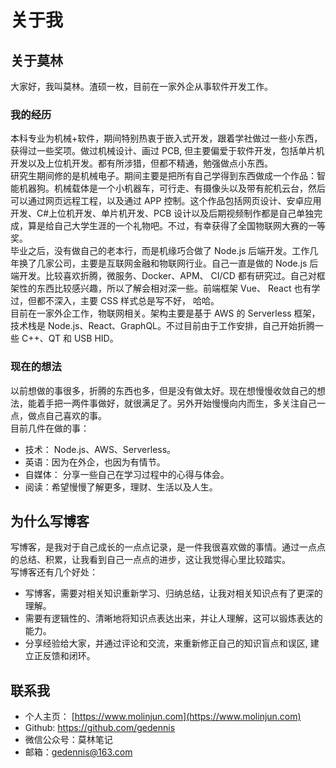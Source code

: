 # 关于我


## 关于莫林

大家好，我叫莫林。渣硕一枚，目前在一家外企从事软件开发工作。

### 我的经历

本科专业为机械+软件，期间特别热衷于嵌入式开发，跟着学社做过一些小东西，获得过一些奖项。做过机械设计、画过 PCB, 但主要偏爱于软件开发，包括单片机开发以及上位机开发。都有所涉猎，但都不精通，勉强做点小东西。  
研究生期间修的是机械电子。期间主要是把所有自己学得到东西做成一个作品：智能机器狗。机械载体是一个小机器车，可行走、有摄像头以及带有舵机云台，然后可以通过网页远程工程，以及通过 APP 控制。这个作品包括网页设计、安卓应用开发、C#上位机开发、单片机开发、PCB 设计以及后期视频制作都是自己单独完成，算是给自己大学生涯的一个礼物吧。不过，有幸获得了全国物联网大赛的一等奖。  
毕业之后，没有做自己的老本行，而是机缘巧合做了 Node.js 后端开发。工作几年换了几家公司，主要是互联网金融和物联网行业。自己一直是做的 Node.js 后端开发。比较喜欢折腾，微服务、Docker、APM、 CI/CD 都有研究过。自己对框架性的东西比较感兴趣，所以了解会相对深一些。前端框架 Vue、 React 也有学过，但都不深入，主要 CSS 样式总是写不好， 哈哈。  
目前在一家外企工作，物联网相关。架构主要是基于 AWS 的 Serverless 框架，技术栈是 Node.js、React、GraphQL。不过目前由于工作安排，自己开始折腾一些 C++、QT 和 USB HID。

### 现在的想法

以前想做的事很多，折腾的东西也多，但是没有做太好。现在想慢慢收敛自己的想法，能着手把一两件事做好，就很满足了。另外开始慢慢向内而生，多关注自己一点，做点自己喜欢的事。  
目前几件在做的事：

- 技术： Node.js、AWS、Serverless。
- 英语：因为在外企，也因为有情节。
- 自媒体： 分享一些自己在学习过程中的心得与体会。
- 阅读：希望慢慢了解更多，理财、生活以及人生。

## 为什么写博客

写博客，是我对于自己成长的一点点记录，是一件我很喜欢做的事情。通过一点点的总结、积累，让我看到自己一点点的进步，这让我觉得心里比较踏实。  
写博客还有几个好处：

- 写博客，需要对相关知识重新学习、归纳总结，让我对相关知识点有了更深的理解。
- 需要有逻辑性的、清晰地将知识点表达出来，并让人理解，这可以锻炼表达的能力。
- 分享经验给大家，并通过评论和交流，来重新修正自己的知识盲点和误区, 建立正反馈和闭环。

## 联系我

- 个人主页： [https://www.molinjun.com](https://www.molinjun.com)
- Github: https://github.com/gedennis
- 微信公众号：莫林笔记
- 邮箱：gedennis@163.com

